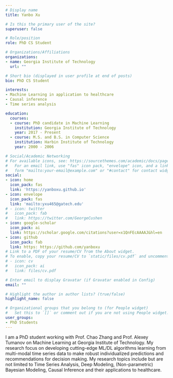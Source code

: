```yaml
---
# Display name
title: Yanbo Xu

# Is this the primary user of the site?
superuser: false

# Role/position
role: PhD CS Student

# Organizations/Affiliations
organizations:
- name: Georgia Institute of Technology
  url: ""

# Short bio (displayed in user profile at end of posts)
bio: PhD CS Student

interests:
- Machine Learning in application to healthcare
- Causal inference
- Time series analysis

education:
  courses:
  - course: PhD candidate in Machine Learning
    institution: Georgia Institute of Technology
    year: 2017 - Present
  - course: M.S. and B.S. in Computer Science
    institution: Harbin Institute of Technology
    year: 2000 - 2006

# Social/Academic Networking
# For available icons, see: https://sourcethemes.com/academic/docs/page-builder/#icons
#   For an email link, use "fas" icon pack, "envelope" icon, and a link in the
#   form "mailto:your-email@example.com" or "#contact" for contact widget.
social:
- icon: home
  icon_pack: fas
  link: 'https://yanboxu.github.io'
- icon: envelope
  icon_pack: fas
  link: 'mailto:yxu465@gatech.edu'
# - icon: twitter
#   icon_pack: fab
#   link: https://twitter.com/GeorgeCushen
- icon: google-scholar
  icon_pack: ai
  link: https://scholar.google.com/citations?user=x1QnFEcAAAAJ&hl=en
- icon: github
  icon_pack: fab
  link: https: https://github.com/yanboxu
# Link to a PDF of your resume/CV from the About widget.
# To enable, copy your resume/CV to `static/files/cv.pdf` and uncomment the lines below.
# - icon: cv
#   icon_pack: ai
#   link: files/cv.pdf

# Enter email to display Gravatar (if Gravatar enabled in Config)
email: ""

# Highlight the author in author lists? (true/false)
highlight_name: false

# Organizational groups that you belong to (for People widget)
#   Set this to `[]` or comment out if you are not using People widget.
user_groups:
- PhD Students
---
```


I am a PhD student working with Prof. Chao Zhang and Prof. Alexey Tumanov on Machine Learning at Georgia Institute of Technology. My research focus on developing cutting-edge ML/DL algorithms learning from multi-modal time series data to make robust individualized predictions and recommendations for decision making. My research topics include but are not limited to Time Series Analysis, Deep Modeling, (Non-parametric) Bayesian Modeling, Causal Inference and their applications to healthcare.
